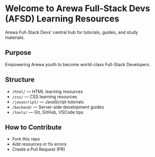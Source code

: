 # Welcome to Arewa Full-Stack Devs (AFSD) Learning Resources

Arewa Full-Stack Devs' central hub for tutorials, guides, and study materials.

## Purpose
Empowering Arewa youth to become world-class Full-Stack Developers.

## Structure
- `/html/` — HTML learning resources
- `/css/` — CSS learning resources
- `/javascript/` — JavaScript tutorials
- `/backend/` — Server-side development guides
- `/tools/` — Git, GitHub, VSCode tips

## How to Contribute
- Fork this repo
- Add resources or fix errors
- Create a Pull Request (PR)

